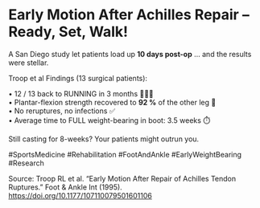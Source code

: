 # Early Motion After Achilles Repair – Ready, Set, Walk!

A San Diego study let patients load up **10 days post-op** … and the results were stellar.

Troop et al Findings (13 surgical patients):

• 12 / 13 back to RUNNING in 3 months 🏃‍♂️💨  
• Plantar-flexion strength recovered to **92 %** of the other leg 💪  
• No reruptures, no infections ✅  
• Average time to FULL weight-bearing in boot: 3.5 weeks ⏱️  

Still casting for 8-weeks? Your patients might outrun you.

#SportsMedicine #Rehabilitation #FootAndAnkle #EarlyWeightBearing #Research

Source: Troop RL et al. “Early Motion After Repair of Achilles Tendon Ruptures.” Foot & Ankle Int (1995). <https://doi.org/10.1177/107110079501601106>